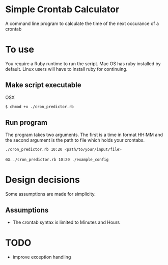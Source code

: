 # Simple Crontab Calculator

A command line program to calculate the time of the next occurance of a crontab

# To use

You require a Ruby runtime to run the script. Mac OS has ruby installed by default. Linux users will have to install ruby for continuing.

## Make script executable

OSX 
```bash
$ chmod +x ./cron_predictor.rb
```

## Run program

The program takes two arguments. The first is a time in format HH:MM and the second argument is the path to file which holds your crontabs.
```bash
./cron_predictor.rb 10:20 <path/to/your/input/file>
```
ex. `./cron_predictor.rb 10:20 ./example_config`

# Design decisions

Some assumptions are made for simplicity.

## Assumptions
- The crontab syntax is limited to Minutes and Hours

# TODO

- improve exception handling
